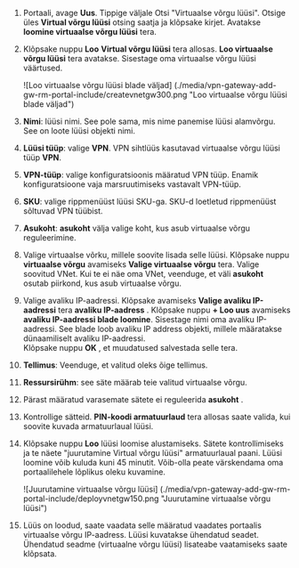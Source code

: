 1. Portaali, avage **Uus**. Tippige väljale Otsi "Virtuaalse võrgu lüüsi". Otsige üles **Virtual võrgu lüüsi** otsing saatja ja klõpsake kirjet. Avatakse **loomine virtuaalse võrgu lüüsi** tera.
2. Klõpsake nuppu **Loo** **Virtual võrgu lüüsi** tera allosas. **Loo virtuaalse võrgu lüüsi** tera avatakse. Sisestage oma virtuaalse võrgu lüüsi väärtused.

    ![Loo virtuaalse võrgu lüüsi blade väljad] (./media/vpn-gateway-add-gw-rm-portal-include/createvnetgw300.png "Loo virtuaalse võrgu lüüsi blade väljad")

3. **Nimi**: lüüsi nimi. See pole sama, mis nime panemise lüüsi alamvõrgu. See on loote lüüsi objekti nimi.

4. **Lüüsi tüüp**: valige **VPN**. VPN sihtlüüs kasutavad virtuaalse võrgu lüüsi tüüp **VPN**. 

5. **VPN-tüüp**: valige konfiguratsioonis määratud VPN tüüp. Enamik konfiguratsioone vaja marsruutimiseks vastavalt VPN-tüüp.

6. **SKU**: valige rippmenüüst lüüsi SKU-ga. SKU-d loetletud rippmenüüst sõltuvad VPN tüübist.

7. **Asukoht**: **asukoht** välja valige koht, kus asub virtuaalse võrgu reguleerimine.
 
8. Valige virtuaalse võrku, millele soovite lisada selle lüüsi. Klõpsake nuppu **virtuaalse võrgu** avamiseks **Valige virtuaalse võrgu** tera. Valige soovitud VNet. Kui te ei näe oma VNet, veenduge, et väli **asukoht** osutab piirkond, kus asub virtuaalse võrgu.

9. Valige avaliku IP-aadressi. Klõpsake avamiseks **Valige avaliku IP-aadressi** tera **avaliku IP-aadress** . Klõpsake nuppu **+ Loo uus** avamiseks **avaliku IP-aadressi blade loomine**. Sisestage nimi oma avaliku IP-aadressi. See blade loob avaliku IP address objekti, millele määratakse dünaamiliselt avaliku IP-aadressi.<br>Klõpsake nuppu **OK** , et muudatused salvestada selle tera.

10. **Tellimus**: Veenduge, et valitud oleks õige tellimus.

11. **Ressursirühm**: see säte määrab teie valitud virtuaalse võrgu. 

12. Pärast määratud varasemate sätete ei reguleerida **asukoht** .

13. Kontrollige sätteid. **PIN-koodi armatuurlaud** tera allosas saate valida, kui soovite kuvada armatuurlaual lüüsi.

14. Klõpsake nuppu **Loo** lüüsi loomise alustamiseks. Sätete kontrollimiseks ja te näete "juurutamine Virtual võrgu lüüsi" armatuurlaual paani. Lüüsi loomine võib kuluda kuni 45 minutit. Võib-olla peate värskendama oma portaalilehele lõplikus oleku kuvamine.

    ![Juurutamine virtuaalse võrgu lüüsi] (./media/vpn-gateway-add-gw-rm-portal-include/deployvnetgw150.png "Juurutamine virtuaalse võrgu lüüsi")

11. Lüüs on loodud, saate vaadata selle määratud vaadates portaalis virtuaalse võrgu IP-aadress. Lüüsi kuvatakse ühendatud seadet. Ühendatud seadme (virtuaalne võrgu lüüsi) lisateabe vaatamiseks saate klõpsata.



